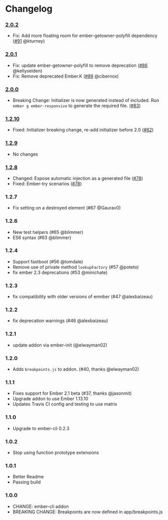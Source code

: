# Changelog

### [2.0.2]
- Fix: Add more floating room for ember-getowner-polyfill dependency ([#91](https://github.com/freshbooks/ember-responsive/pull/91) @kturney)

### [2.0.1]
- Fix: update ember-getowner-polyfill to remove deprecation ([#86](https://github.com/freshbooks/ember-responsive/pull/86) @kellyselden)
- Fix: Remove deprecated Ember.K ([#89](https://github.com/freshbooks/ember-responsive/pull/89) @cibernox)

### [2.0.0]
- Breaking Change: Initializer is now generated instead of included. Run `ember g ember-responsive` to generate the required file. ([#83](https://github.com/freshbooks/ember-responsive/pull/83))

### [1.2.10]
- Fixed: Initializer breaking change, re-add initializer before 2.0 ([#82](https://github.com/freshbooks/ember-responsive/pull/82))

### [1.2.9]
- No changes

### [1.2.8]
- Changed: Expose automatic injection as a generated file ([#78](https://github.com/freshbooks/ember-responsive/pull/78))
- Fixed: Ember-try scenarios ([#78](https://github.com/freshbooks/ember-responsive/pull/78))

### 1.2.7

- Fix setting on a destroyed element (#67 @Gaurav0)

### 1.2.6

- New test helpers (#65 @blimmer)
- ES6 syntax (#63 @blimmer)

### 1.2.4
- Support fastboot (#56 @tomdale)
- Remove use of private method `lookupFactory` (#57 @poteto)
- fix ember 2.3 deprecations (#53 @minichate)

### 1.2.3
- fix compatibility with older versions of emnber (#47 @alexbaizeau)

### 1.2.2
- fix deprecation warnings (#46 @alexbaizeau)

### 1.2.1
- update addon via ember-init (@elwayman02)

### 1.2.0
- Adds `breakpoints.js` to addon. (#40, thanks @elwayman02)

### 1.1.1
- Fixes support for Ember 2.1 beta (#37, thanks @jasonmit)
- Upgrade addon to use Ember 1.13.10
- Updates Travis CI config and testing to use matrix

### 1.1.0
- Upgrade to ember-cli 0.2.3

### 1.0.2
- Stop using function prototype extensions

### 1.0.1
- Better Readme
- Passing build
### 1.0.0

- CHANGE: ember-cli addon
- BREAKING CHANGE: Breakpoints are now defined in app/breakpoints.js

[1.2.8]: https://github.2ndsiteinc.com/dev/freshbooks_billing/compare/v1.2.7...v1.2.8
[1.2.9]: https://github.2ndsiteinc.com/dev/freshbooks_billing/compare/v1.2.8...v1.2.9
[1.2.10]: https://github.2ndsiteinc.com/dev/freshbooks_billing/compare/v1.2.9...v1.2.10
[2.0.0]: https://github.2ndsiteinc.com/dev/freshbooks_billing/compare/v1.2.10...v2.0.0
[2.0.1]: https://github.2ndsiteinc.com/dev/freshbooks_billing/compare/v2.0.0...v2.0.1
[2.0.2]: https://github.2ndsiteinc.com/dev/freshbooks_billing/compare/v2.0.1...v2.0.2

